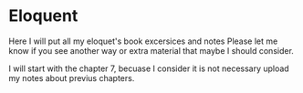 # Eloquent
Here I will put all my eloquet's book excersices and notes
Please let me know if you see another way or extra material that maybe I should consider.

I will start with the chapter 7, becuase I consider it is not necessary upload my notes about previus chapters.
